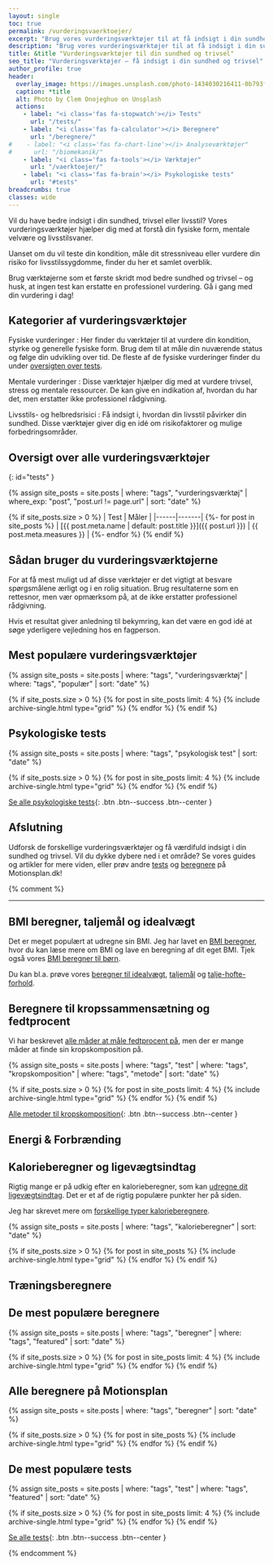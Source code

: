```yaml
---
layout: single
toc: true
permalink: /vurderingsvaerktoejer/
excerpt: "Brug vores vurderingsværktøjer til at få indsigt i din sundhed, trivsel og livsstil. Screening, risikovurderinger og selvtests samlet ét sted."
description: "Brug vores vurderingsværktøjer til at få indsigt i din sundhed, trivsel og livsstil. Screening, risikovurderinger og selvtests samlet ét sted."
title: &title "Vurderingsværktøjer til din sundhed og trivsel"
seo_title: "Vurderingsværktøjer – få indsigt i din sundhed og trivsel"
author_profile: true
header:
  overlay_image: https://images.unsplash.com/photo-1434030216411-0b793f4b4173?ixlib=rb-4.0.3&ixid=M3wxMjA3fDB8MHxwaG90by1wYWdlfHx8fGVufDB8fHx8fA%3D%3D&auto=format&fit=crop&h=630&w=1200&q=60
  caption: *title
  alt: Photo by Clem Onojeghuo on Unsplash
  actions:
    - label: "<i class='fas fa-stopwatch'></i> Tests"
      url: "/tests/"
    - label: "<i class='fas fa-calculator'></i> Beregnere"
      url: "/beregnere/"
#    - label: "<i class='fas fa-chart-line'></i> Analyseværktøjer"
#      url: "/biomekanik/"
    - label: "<i class='fas fa-tools'></i> Værktøjer"
      url: "/vaerktoejer/"
    - label: "<i class='fas fa-brain'></i> Psykologiske tests"
      url: "#tests"
breadcrumbs: true
classes: wide
---
```


Vil du have bedre indsigt i din sundhed, trivsel eller livsstil? Vores vurderingsværktøjer hjælper dig med at forstå din fysiske form, mentale velvære og livsstilsvaner.

Uanset om du vil teste din kondition, måle dit stressniveau eller vurdere din risiko for livsstilssygdomme, finder du her et samlet overblik.

Brug værktøjerne som et første skridt mod bedre sundhed og trivsel – og husk, at ingen test kan erstatte en professionel vurdering. Gå i gang med din vurdering i dag!

## Kategorier af vurderingsværktøjer

Fysiske vurderinger
: Her finder du værktøjer til at vurdere din kondition, styrke og generelle fysiske form. Brug dem til at måle din nuværende status og følge din udvikling over tid. De fleste af de fysiske vurderinger finder du under [oversigten over tests](/tests/).

Mentale vurderinger
: Disse værktøjer hjælper dig med at vurdere trivsel, stress og mentale ressourcer. De kan give en indikation af, hvordan du har det, men erstatter ikke professionel rådgivning.

Livsstils- og helbredsrisici
: Få indsigt i, hvordan din livsstil påvirker din sundhed. Disse værktøjer giver dig en idé om risikofaktorer og mulige forbedringsområder.

## Oversigt over alle vurderingsværktøjer
{: id="tests" }

{% assign site_posts = site.posts | where: "tags", "vurderingsværktøj" | where_exp: "post", "post.url != page.url" | sort: "date" %}

{% if site_posts.size > 0 %}
| Test | Måler |
|------|-------|
  {%- for post in site_posts %}
| [{{ post.meta.name | default: post.title  }}]({{ post.url }}) | {{ post.meta.measures }} |
  {%- endfor %}
{% endif %}

## Sådan bruger du vurderingsværktøjerne

For at få mest muligt ud af disse værktøjer er det vigtigt at besvare spørgsmålene ærligt og i en rolig situation. Brug resultaterne som en rettesnor, men vær opmærksom på, at de ikke erstatter professionel rådgivning.

Hvis et resultat giver anledning til bekymring, kan det være en god idé at søge yderligere vejledning hos en fagperson.

## Mest populære vurderingsværktøjer

{% assign site_posts = site.posts | where: "tags", "vurderingsværktøj" | where: "tags", "populær" | sort: "date" %}

<div class="feature__wrapper">

{% if site_posts.size > 0 %}
  {% for post in site_posts limit: 4 %}
    {% include archive-single.html type="grid" %}
  {% endfor %}
{% endif %}

</div>

## Psykologiske tests

{% assign site_posts = site.posts | where: "tags", "psykologisk test" | sort: "date" %}

<div class="feature__wrapper" markdown="1">

{% if site_posts.size > 0 %}
  {% for post in site_posts limit: 4 %}
    {% include archive-single.html type="grid" %}
  {% endfor %}
{% endif %}

[Se alle psykologiske tests](/psykiske-sundhedstest/){: .btn .btn--success .btn--center }

</div>

## Afslutning

Udforsk de forskellige vurderingsværktøjer og få værdifuld indsigt i din sundhed og trivsel. Vil du dykke dybere ned i et område? Se vores guides og artikler for mere viden, eller prøv andre [tests](/tests/) og [beregnere](/beregnere/) på Motionsplan.dk!

{% comment %}

***

## BMI beregner, taljemål og idealvægt

Det er meget populært at udregne sin BMI. Jeg har lavet en [BMI beregner](/bmi-beregner/), hvor du kan læse mere om BMI og lave en beregning af dit eget BMI. Tjek også vores [BMI beregner til børn](/bmi-beregner-boern-unge-teenagere/).

Du kan bl.a. prøve vores [beregner til idealvægt](/idealvaegt/), [taljemål](/taljemaal/) og [talje-hofte-forhold](/talje-hofte-ratio/).

## Beregnere til kropssammensætning og fedtprocent

Vi har beskrevet [alle måder at måle fedtprocent på](/maal-fedtprocent/), men der er mange måder at finde sin kropskomposition på.

{% assign site_posts = site.posts | where: "tags", "test" | where: "tags", "kropskomposition" | where: "tags", "metode" | sort: "date" %}

<div class="feature__wrapper" markdown="1">

{% if site_posts.size > 0 %}
  {% for post in site_posts limit: 4 %}
    {% include archive-single.html type="grid" %}
  {% endfor %}
{% endif %}

[Alle metoder til kropskomposition](/maal-fedtprocent/){: .btn .btn--success .btn--center }

</div>

## Energi & Forbrænding

## Kalorieberegner og ligevægtsindtag

Rigtig mange er på udkig efter en kalorieberegner, som kan [udregne dit ligevægtsindtag](/ligevaegtsindtag-beregner/). Det er et af de rigtig populære punkter her på siden.

Jeg har skrevet mere om [forskellige typer kalorieberegnere](/kalorieberegner/).

{% assign site_posts = site.posts | where: "tags", "kalorieberegner" | sort: "date" %}

<div class="feature__wrapper">

{% if site_posts.size > 0 %}
  {% for post in site_posts %}
    {% include archive-single.html type="grid" %}
  {% endfor %}
{% endif %}

</div>

## Træningsberegnere

## De mest populære beregnere

{% assign site_posts = site.posts | where: "tags", "beregner" | where: "tags", "featured" | sort: "date" %}

<div class="feature__wrapper">

{% if site_posts.size > 0 %}
  {% for post in site_posts limit: 4 %}
    {% include archive-single.html type="grid" %}
  {% endfor %}
{% endif %}

</div>

## Alle beregnere på Motionsplan

{% assign site_posts = site.posts | where: "tags", "beregner" | sort: "date" %}

<div class="feature__wrapper">

{% if site_posts.size > 0 %}
  {% for post in site_posts %}
    {% include archive-single.html type="grid" %}
  {% endfor %}
{% endif %}

</div>

## De mest populære tests

{% assign site_posts = site.posts | where: "tags", "test" | where: "tags", "featured" | sort: "date" %}

<div class="feature__wrapper" markdown="1">

{% if site_posts.size > 0 %}
  {% for post in site_posts limit: 4 %}
    {% include archive-single.html type="grid" %}
  {% endfor %}
{% endif %}

[Se alle tests](/tests/){: .btn .btn--success .btn--center }

</div>

{% endcomment %}